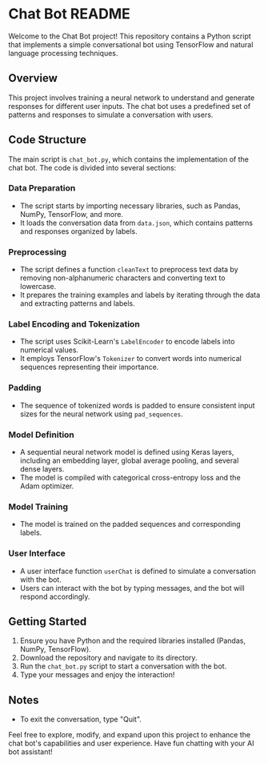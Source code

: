 # Chat Bot README

Welcome to the Chat Bot project! This repository contains a Python script that implements a simple conversational bot using TensorFlow and natural language processing techniques.

## Overview

This project involves training a neural network to understand and generate responses for different user inputs. The chat bot uses a predefined set of patterns and responses to simulate a conversation with users.

## Code Structure

The main script is `chat_bot.py`, which contains the implementation of the chat bot. The code is divided into several sections:

### Data Preparation

- The script starts by importing necessary libraries, such as Pandas, NumPy, TensorFlow, and more.
- It loads the conversation data from `data.json`, which contains patterns and responses organized by labels.

### Preprocessing

- The script defines a function `cleanText` to preprocess text data by removing non-alphanumeric characters and converting text to lowercase.
- It prepares the training examples and labels by iterating through the data and extracting patterns and labels.

### Label Encoding and Tokenization

- The script uses Scikit-Learn's `LabelEncoder` to encode labels into numerical values.
- It employs TensorFlow's `Tokenizer` to convert words into numerical sequences representing their importance.

### Padding

- The sequence of tokenized words is padded to ensure consistent input sizes for the neural network using `pad_sequences`.

### Model Definition

- A sequential neural network model is defined using Keras layers, including an embedding layer, global average pooling, and several dense layers.
- The model is compiled with categorical cross-entropy loss and the Adam optimizer.

### Model Training

- The model is trained on the padded sequences and corresponding labels.

### User Interface

- A user interface function `userChat` is defined to simulate a conversation with the bot.
- Users can interact with the bot by typing messages, and the bot will respond accordingly.

## Getting Started

1. Ensure you have Python and the required libraries installed (Pandas, NumPy, TensorFlow).
2. Download the repository and navigate to its directory.
3. Run the `chat_bot.py` script to start a conversation with the bot.
4. Type your messages and enjoy the interaction!

## Notes

- To exit the conversation, type "Quit".

Feel free to explore, modify, and expand upon this project to enhance the chat bot's capabilities and user experience. Have fun chatting with your AI bot assistant!
